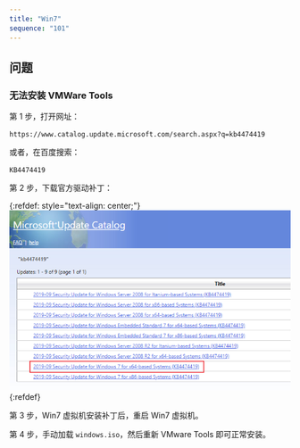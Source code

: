 ```yaml
---
title: "Win7"
sequence: "101"
---
```


## 问题

### 无法安装 VMWare Tools

第 1 步，打开网址：

```text
https://www.catalog.update.microsoft.com/search.aspx?q=kb4474419
```

或者，在百度搜索：

```text
KB4474419
```

第 2 步，下载官方驱动补丁：

{:refdef: style="text-align: center;"}
![](/assets/images/vmware/win/win7-x64-kb4474419.png)
{:refdef}


第 3 步，Win7 虚拟机安装补丁后，重启 Win7 虚拟机。

第 4 步，手动加载 `windows.iso`，然后重新 VMware Tools 即可正常安装。
